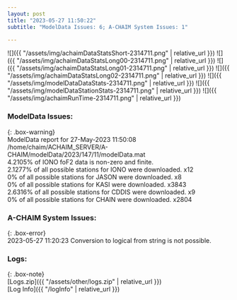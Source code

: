 ```yaml
---
layout: post
title: "2023-05-27 11:50:22"
subtitle: "ModelData Issues: 6; A-CHAIM System Issues: 1"

---
```


![]({{ "/assets/img/achaimDataStatsShort-2314711.png" | relative_url }})
![]({{ "/assets/img/achaimDataStatsLong00-2314711.png" | relative_url }})
![]({{ "/assets/img/achaimDataStatsLong01-2314711.png" | relative_url }})
![]({{ "/assets/img/achaimDataStatsLong02-2314711.png" | relative_url }})
![]({{ "/assets/img/modelDataDataStats-2314711.png" | relative_url }})
![]({{ "/assets/img/modelDataStationStats-2314711.png" | relative_url }})
![]({{ "/assets/img/achaimRunTime-2314711.png" | relative_url }})


### ModelData Issues:  
  
{: .box-warning}  
 ModelData report for 27-May-2023 11:50:08   
 /home/chaim/ACHAIM_SERVER/A-CHAIM/modelData/2023/147/11/modelData.mat   
 4.2105% of IONO foF2 data is non-zero and finite.   
 2.1277% of all possible stations for IONO were downloaded. x12   
 0% of all possible stations for JASON were downloaded. x8   
 0% of all possible stations for KASI were downloaded. x3843   
 2.6316% of all possible stations for CDDIS were downloaded. x9   
 0% of all possible stations for CHAIN were downloaded. x2804   
  
### A-CHAIM System Issues:  
  
{: .box-error}  
2023-05-27 11:20:23 Conversion to logical from string is not possible.  

### Logs:  
  
{: .box-note}  
[Logs.zip]({{ "/assets/other/logs.zip" | relative_url }})  
[Log Info]({{ "/logInfo" | relative_url }})  
